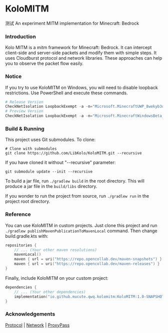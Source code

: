 # KoloMITM

测试
An experiment MITM implementation for Minecraft: Bedrock

### Introduction
Kolo MITM is a mitm framework for Minecraft: Bedrock. It can intercept client-side and server-side packets and modify them with simple steps. It uses Cloudburst protocol and network libraries. These approaches can help you to observe the packet flow easily.

### Notice
If you try to use KoloMITM on Windows, you will need to disable loopback restrictions. Use PowerShell and execute these commands.

```ps1
# Release Version
CheckNetIsolation LoopbackExempt -a -n="Microsoft.MinecraftUWP_8wekyb3d8bbwe"
# Preview Version
CheckNetIsolation LoopbackExempt -a -n="Microsoft.MinecraftWindowsBeta_8wekyb3d8bbwe"
```

### Build & Running
This project uses Git submodules. To clone:

```shell
# Clone with submodules
git clone https://github.com/LibKolo/KoloMITM.git --recursive
```

If you have cloned it without "--recursive" parameter:

```shell
git submodule update --init --recursive
```

To build a jar file, run `./gradlew build` in the root directory. This will produce a jar file in the `build/libs` directory.

If you wonder to run the project from source, run `./gradlew run` in the project root directory.

### Reference
You can use KoloMITM in custom projects. Just clone this project and run `./gradlew publishMavenPublicationToMavenLocal` command. Then change build.gradle.kts with:

```kotlin
repositories {
    // ... (Your other maven resolutions)
    mavenLocal()
    maven { url = uri("https://repo.opencollab.dev/maven-snapshots") }
    maven { url = uri("https://repo.opencollab.dev/maven-releases") }
}
```

Finally, include KoloMITM on your custom project:
```kotlin
dependencies {
    // ... (Your other dependencies)
    implementation("io.github.mucute.qwq.kolomitm:KoloMITM:1.0-SNAPSHOT")
}
```

### Acknowledgements
[Protocol](https://github.com/CloudburstMC/Protocol.git)
| [Network](https://github.com/CloudburstMC/Network.git)
| [ProxyPass](https://github.com/CloudburstMC/ProxyPass.git)

